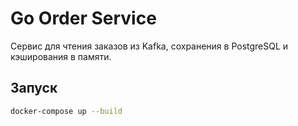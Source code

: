 # Go Order Service

Сервис для чтения заказов из Kafka, сохранения в PostgreSQL и кэширования в памяти.

## Запуск
```bash
docker-compose up --build

